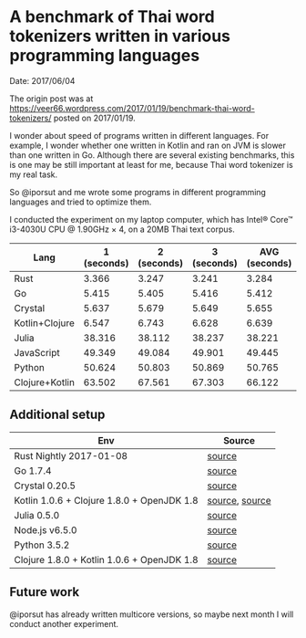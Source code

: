 # A benchmark of Thai word tokenizers written in various programming languages

Date: 2017/06/04

The origin post was at https://veer66.wordpress.com/2017/01/19/benchmark-thai-word-tokenizers/ posted on 2017/01/19.

I wonder about speed of programs written in different languages. For example, I wonder whether one written in Kotlin and ran on JVM is slower than one written in Go. Although there are several existing benchmarks, this is one may be still important at least for me, because Thai word tokenizer is my real task.

So @iporsut and me wrote some programs in different programming languages and tried to optimize them.

I conducted the experiment on my laptop computer, which has Intel® Core™ i3-4030U CPU @ 1.90GHz × 4, on a 20MB Thai text corpus.  

| Lang | 1 (seconds) | 2 (seconds) | 3 (seconds) | AVG (seconds) |
|------|---|---|---|-----|
| Rust | 3.366 | 3.247 | 3.241 | 3.284 |
| Go   | 5.415 | 5.405 	| 5.416 | 5.412 |
| Crystal | 5.637 | 5.679 | 5.649 | 5.655 |
| Kotlin+Clojure | 6.547 | 6.743 | 6.628 | 6.639 |
| Julia | 38.316 | 38.112 | 38.237 | 38.221 |
| JavaScript | 49.349 | 49.084 | 49.901 | 49.445 |
| Python | 50.624 | 50.803 | 50.869 | 50.765 |
| Clojure+Kotlin |  63.502 | 67.561 | 67.303 | 66.122 |

## Additional setup

| Env | Source |
|-----|--------|
| Rust Nightly 2017-01-08 | [source](https://github.com/veer66/chamkho) |
| Go 1.7.4 | [source](https://gitlab.com/veer66/mapkha) |
| Crystal 0.20.5 | [source](https://gitlab.com/veer66/kachet) |
| Kotlin 1.0.6 + Clojure 1.8.0 + OpenJDK 1.8 | [source](https://gitlab.com/veer66/yaito), [source](https://gitlab.com/veer66/yaito-clj) |
| Julia 0.5.0 | [source](https://gitlab.com/veer66/wordcut.jl) |
| Node.js v6.5.0 | [source](https://gitlab.com/veer66/prasae) |
| Python 3.5.2 |  [source](https://gitlab.com/veer66/wordocutpy) |
| Clojure 1.8.0 + Kotlin 1.0.6 + OpenJDK 1.8 | [source](https://gitlab.com/veer66/wordcut-clj) |

## Future work

@iporsut has already written multicore versions, so maybe next month I will conduct another experiment.